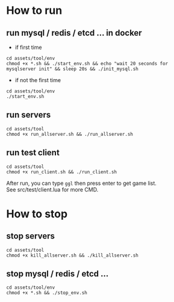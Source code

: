 # How to run
## run mysql / redis / etcd ... in docker 
* if first time
```
cd assets/tool/env
chmod +x *.sh && ./start_env.sh && echo "wait 20 seconds for mysqlserver init" && sleep 20s && ./init_mysql.sh
```
* if not the first time
```
cd assets/tool/env
./start_env.sh
```

## run servers
```
cd assets/tool
chmod +x run_allserver.sh && ./run_allserver.sh
```

## run test client
```
cd assets/tool 
chmod +x run_client.sh && ./run_client.sh
```
After run, you can type `ggl` then press enter to get game list.  
See src/test/client.lua for more CMD.



# How to stop
## stop servers
```
cd assets/tool
chmod +x kill_allserver.sh && ./kill_allserver.sh
```

## stop mysql / redis / etcd ...
```
cd assets/tool/env
chmod +x *.sh && ./stop_env.sh
```